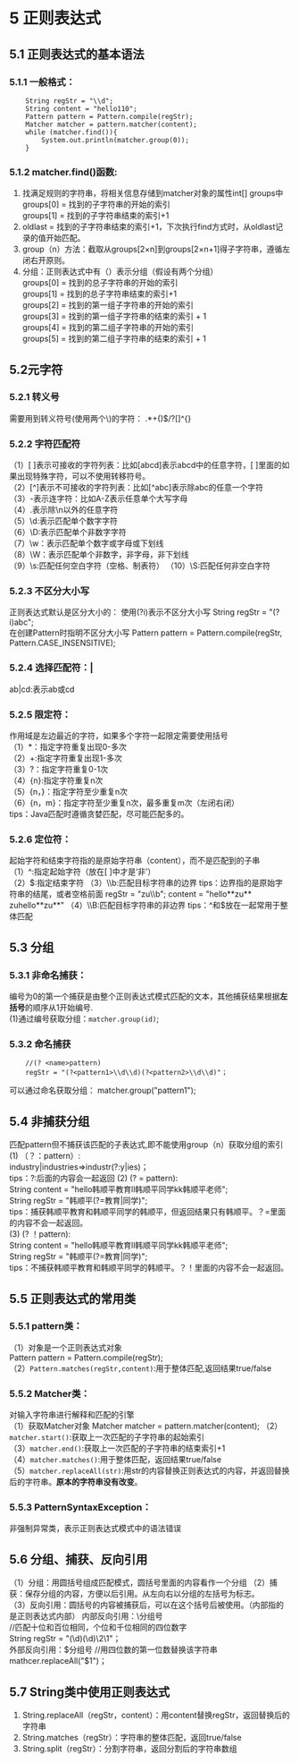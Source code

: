 # 5 正则表达式   
## 5.1 正则表达式的基本语法         
### 5.1.1  一般格式：        
		String regStr = "\\d";
        String content = "hello110";
        Pattern pattern = Pattern.compile(regStr);
        Matcher matcher = pattern.matcher(content);
        while (matcher.find()){
            System.out.println(matcher.group(0));
        }         
### 5.1.2 matcher.find()函数:         
1. 找满足规则的字符串，将相关信息存储到matcher对象的属性int[] groups中          
groups[0] = 找到的子字符串的开始的索引          
groups[1] = 找到的子字符串结束的索引+1           
2. oldlast = 找到的子字符串结束的索引+1，下次执行find方式时，从oldlast记录的值开始匹配。   
3. group（n）方法：截取从groups[2×n]到groups[2×n+1]得子字符串，遵循左闭右开原则。             
4. 分组：正则表达式中有（）表示分组（假设有两个分组）               
groups[0] = 找到的总子字符串的开始的索引                
groups[1] = 找到的总子字符串结束的索引+1       
groups[2] = 找到的第一组子字符串的开始的索引         
groups[3] = 找到的第一组子字符串的结束的索引 + 1      
groups[4] = 找到的第二组子字符串的开始的索引      
groups[5] = 找到的第二组子字符串的结束的索引 + 1         
## 5.2元字符     
### 5.2.1 转义号       
需要用到转义符号(使用两个\\)的字符：
		.*+()$/\?[]^{}     
### 5.2.2 字符匹配符                  
（1）[ ]表示可接收的字符列表：比如[abcd]表示abcd中的任意字符，[ ]里面的如果出现特殊字符，可以不使用转移符号。          
（2）[^]表示不可接收的字符列表：比如[^abc]表示除abc的任意一个字符        
（3）-表示连字符：比如A-Z表示任意单个大写字母        
（4）.表示除\n以外的任意字符     
（5）\\d:表示匹配单个数字字符        
（6）\\D:表示匹配单个非数字字符     
（7）\\w：表示匹配单个数字或字母或下划线     
（8）\\W：表示匹配单个非数字，非字母，非下划线     
（9）\\s:匹配任何空白字符（空格、制表符）
（10）\\S:匹配任何非空白字符          
### 5.2.3 不区分大小写
正则表达式默认是区分大小的：
使用(?i)表示不区分大小写
		String regStr = "(?i)abc";       
在创建Pattern时指明不区分大小写
		Pattern pattern = Pattern.compile(regStr, Pattern.CASE_INSENSITIVE);      
### 5.2.4 选择匹配符：|          
ab|cd:表示ab或cd       
### 5.2.5 限定符：      
作用域是左边最近的字符，如果多个字符一起限定需要使用括号              
（1）*：指定字符重复出现0-多次       
（2）+:指定字符重复出现1-多次       
（3）?：指定字符重复0-1次     
（4）{n}:指定字符重复n次          
（5）{n，}：指定字符至少重复n次         
（6）{n，m}：指定字符至少重复n次，最多重复m次（左闭右闭）                
tips：Java匹配时遵循贪婪匹配，尽可能匹配多的。       
### 5.2.6 定位符：     
起始字符和结束字符指的是原始字符串（content），而不是匹配到的子串             
（1）^:指定起始字符（放在[ ]中才是‘非’）         
（2）$:指定结束字符       
（3）\\b:匹配目标字符串的边界         
tips：边界指的是原始字符串的结尾，或者空格前面       
regStr = "zu\\b";
content = "hello**zu** zuhello**zu**"
（4）\\B:匹配目标字符串的非边界          
tips：^和$放在一起常用于整体匹配    
## 5.3 分组
### 5.3.1 非命名捕获：
编号为0的第一个捕获是由整个正则表达式模式匹配的文本，其他捕获结果根据**左括号**的顺序从1开始编号.      
(1)通过编号获取分组：`matcher.group(id)`;    
### 5.3.2 命名捕获       
		//(? <name>pattern) 
		regStr = "(?<pattern1>\\d\\d)(?<pattern2>\\d\\d)"；
可以通过命名获取分组：
		matcher.group("pattern1");     
## 5.4 非捕获分组    
匹配pattern但不捕获该匹配的子表达式,即不能使用group（n）获取分组的索引
(1) （？：pattern）:      
		industry|industries=>industr(?:y|ies)；        
tips：?:后面的内容会一起返回 
(2) (? = pattern):     
		String content = "hello韩顺平教育ll韩顺平同学kk韩顺平老师";      
		String regStr = "韩顺平(?=教育|同学)";    
tips：捕获韩顺平教育和韩顺平同学的韩顺平，但返回结果只有韩顺平。？=里面的内容不会一起返回。        
(3)  (? ！pattern):       
		String content = "hello韩顺平教育ll韩顺平同学kk韩顺平老师";      
		String regStr = "韩顺平(?=教育|同学)";    
tips：不捕获韩顺平教育和韩顺平同学的韩顺平。？！里面的内容不会一起返回。     
## 5.5 正则表达式的常用类
### 5.5.1 pattern类：
（1）对象是一个正则表达式对象          
		Pattern pattern = Pattern.compile(regStr);    
（2）`Pattern.matches(regStr,content)`:用于整体匹配,返回结果true/false         
### 5.5.2 Matcher类：    
对输入字符串进行解释和匹配的引擎           
（1）获取Matcher对象
		Matcher matcher = pattern.matcher(content); 
（2）`matcher.start()`:获取上一次匹配的子字符串的起始索引      
（3）`matcher.end()`:获取上一次匹配的子字符串的结束索引+1       
（4）`matcher.matches()`:用于整体匹配，返回结果true/false      
（5）`matcher.replaceAll(str)`:用str的内容替换正则表达式的内容，并返回替换后的字符串。**原本的字符串没有改变**。          
### 5.5.3 PatternSyntaxException：
非强制异常类，表示正则表达式模式中的语法错误      
## 5.6 分组、捕获、反向引用
（1）分组：用圆括号组成匹配模式，圆括号里面的内容看作一个分组
（2）捕获：保存分组的内容，方便以后引用。从左向右以分组的左括号为标志。   
（3）反向引用：圆括号的内容被捕获后，可以在这个括号后被使用。（内部指的是正则表达式内部）
内部反向引用：\\分组号           
		//匹配十位和百位相同，个位和千位相同的四位数字   
		String regStr = "(\\d)(\\d)\\2\\1"；       
外部反向引用：$分组号       
		//用四位数的第一位数替换该字符串
		mathcer.replaceAll("$1")；
## 5.7 String类中使用正则表达式
1. String.replaceAll（regStr，content）：用content替换regStr，返回替换后的字符串            
2. String.matches（regStr）：字符串的整体匹配，返回true/false           
3. String.split（regStr）：分割字符串，返回分割后的字符串数组       
    
